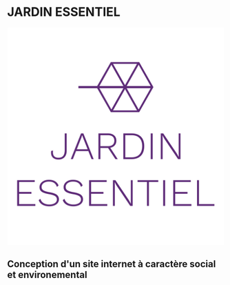 # JARDIN ESSENTIEL
![GitHub Logo](img/JE_Logo.jpg)
## Conception d'un site internet à caractère social et environemental
